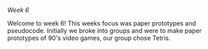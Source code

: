*Week 6*

Welcome to week 6! This weeks focus was paper prototypes and pseudocode. Initially we broke into groups and were to make paper prototypes of 90's video games, our group chose Tetris.

